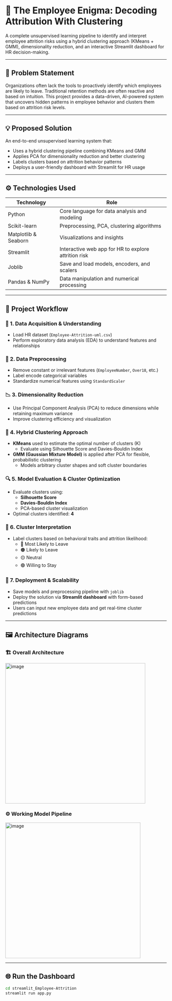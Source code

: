 # 💼 The Employee Enigma: Decoding Attribution With Clustering 

A complete unsupervised learning pipeline to identify and interpret employee attrition risks using a hybrid clustering approach (KMeans + GMM), dimensionality reduction, and an interactive Streamlit dashboard for HR decision-making.

---

## 🚩 Problem Statement

Organizations often lack the tools to proactively identify which employees are likely to leave. Traditional retention methods are often reactive and based on intuition. This project provides a data-driven, AI-powered system that uncovers hidden patterns in employee behavior and clusters them based on attrition risk levels.

---

## 💡 Proposed Solution

An end-to-end unsupervised learning system that:

- Uses a hybrid clustering pipeline combining KMeans and GMM
- Applies PCA for dimensionality reduction and better clustering
- Labels clusters based on attrition behavior patterns
- Deploys a user-friendly dashboard with Streamlit for HR usage

---

## ⚙️ Technologies Used

| Technology          | Role                                                        |
|---------------------|-------------------------------------------------------------|
| Python              | Core language for data analysis and modeling                |
| Scikit-learn        | Preprocessing, PCA, clustering algorithms                   |
| Matplotlib & Seaborn| Visualizations and insights                                 |
| Streamlit           | Interactive web app for HR to explore attrition risk        |
| Joblib              | Save and load models, encoders, and scalers                 |
| Pandas & NumPy      | Data manipulation and numerical processing                  |

---

## 🔄 Project Workflow

### 🧩 1. Data Acquisition & Understanding

- Load HR dataset (`Employee-Attrition-uml.csv`)
- Perform exploratory data analysis (EDA) to understand features and relationships

### 🧼 2. Data Preprocessing

- Remove constant or irrelevant features (`EmployeeNumber`, `Over18`, etc.)
- Label encode categorical variables
- Standardize numerical features using `StandardScaler`

### 📉 3. Dimensionality Reduction

- Use Principal Component Analysis (PCA) to reduce dimensions while retaining maximum variance
- Improve clustering efficiency and visualization

### 🤖 4. Hybrid Clustering Approach

- **KMeans** used to estimate the optimal number of clusters (K)
  - Evaluate using Silhouette Score and Davies-Bouldin Index
- **GMM (Gaussian Mixture Model)** is applied after PCA for flexible, probabilistic clustering
  - Models arbitrary cluster shapes and soft cluster boundaries

### 🔍 5. Model Evaluation & Cluster Optimization

- Evaluate clusters using:
  - **Silhouette Score**
  - **Davies-Bouldin Index**
  - PCA-based cluster visualization
- Optimal clusters identified: **4**

### 🧠 6. Cluster Interpretation

- Label clusters based on behavioral traits and attrition likelihood:
  - 🔴 Most Likely to Leave
  - 🟠 Likely to Leave
  - 🟡 Neutral
  - 🟢 Willing to Stay

### 🚀 7. Deployment & Scalability

- Save models and preprocessing pipeline with `joblib`
- Deploy the solution via **Streamlit dashboard** with form-based predictions
- Users can input new employee data and get real-time cluster predictions

---

## 🖼️ Architecture Diagrams

### 🏗️ Overall Architecture
<img width="437" alt="image" src="https://github.com/user-attachments/assets/9f87b1a7-c283-4b20-8afd-2a5d01a54fb5" />

### ⚙️ Working Model Pipeline
<img width="422" alt="image" src="https://github.com/user-attachments/assets/2ded3955-1544-4569-bc2a-90cd58fb6819" />

---

## 🌐 Run the Dashboard

```bash
cd streamlit_Employee-Attrition
streamlit run app.py
